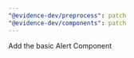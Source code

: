 ```yaml
---
"@evidence-dev/preprocess": patch
"@evidence-dev/components": patch
---
```


Add the basic Alert Component
